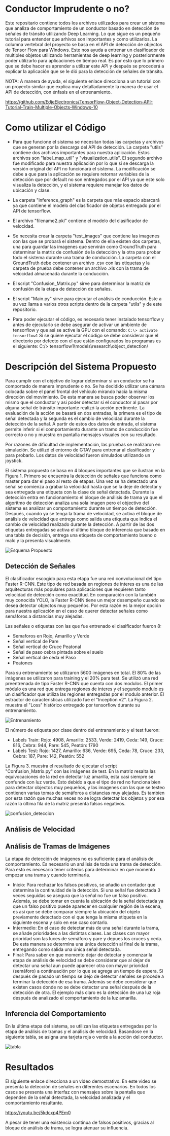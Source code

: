 # Conductor Imprudente o no?
Este repositario contiene todos los archivos utilizados para crear un sistema que analiza de comportamiento de un conductor basado en detección de señales de tránsito utilizando Deep Learning. Lo que sigue es un pequeño tutorial para entender que arhivos son importantes y como utilizarlos. La columna vertebral del proyecto se basa en el API de detección de objectos de Tensor Flow para Windows. Este nos ayuda a entrenar un clasificador de multiples objetos utilizando herramientas de deep learning y posteriormente poder utilizarlo para aplicaciones en tiempo real. Es por esto que lo primero que se debe hacer es aprender a utilizar este API y después se procederá a explicar la aplicación que se le dió para la detección de señales de tránsito.

NOTA: A manera de ayuda, el siguiente enlace direcciona a un tutorial con un proyecto similar que explica muy detalladamente la manera de usar el API de detección, con énfasis en el entrenamiento.

https://github.com/EdjeElectronics/TensorFlow-Object-Detection-API-Tutorial-Train-Multiple-Objects-Windows-10

# Como utilizar el Código

* Para que funcione el sistema se necesitan todas las carpetas y archivos que se generan por la descarga del API de detección. La carpeta "utils" contiene dos archivos importantes para nuestra aplicación. Estos archivos son "label_map_util" y "visualization_utils". El segundo archivo fue modificado para nuestra aplicación por lo que si se descarga la versión original del API no funcionará el sistema. La modificación se debe a que para la aplicación se requiere retornar variables de la detección que por default no son entregados por el API ya que este solo visualiza la detección, y el sistema requiere manejar los datos de ubicación y clase.

* La carpeta "inference_graph" es la carpeta que más espacio abarcará ya que contiene el modelo del clasificador de objetos entregado por el API de tensorflow.

* El archivo "filename2.pkl" contiene el modelo del clasificador de velocidad.

* Se necesita crear la carpeta "test_images" que contiene las imagenes con las que se probará el sistema. Dentro de ella existen dos carpetas, una para guardar las imagenes que servirán como GroundTruth para determinar la matriz de confusión de la detección y la otra para probar todo el sistema durante una trama de conducción. La carpeta con el GroundTruth debe contener un archivo .csv con las etiquetas y la carpeta de prueba debe contener un archivo .xls con la trama de velocidad almacenada durante la conducción. 
* El script "Confusion_Matrix.py" sirve para determinar la matriz de confusión de la etapa de detección de señales.
* El script "Main.py" sirve para ejecutar el análisis de conducción. Este a su vez llama a varios otros scripts dentro de la carpeta "utils" y de este repositorio.

* Para poder ejecutar el código, es necesario tener instalado tensorflow y antes de ejecutarlo se debe asegurar de activar un ambiente de tensorflow y que asi se active la GPU con el comando: `C:\> activate tensorflow1`
Si se quiere ejecutar el código se debe considerar que el directorio por defecto con el que están configurados los programas es el siguiente: C:/> tensorflow1\models\research\object_detection/ 

# Descripción del Sistema Propuesto

Para cumplir con el objetivo de lograr determinar si un conductor se ha comportado de manera imprudente o no. Se ha decidido utilizar una cámara colocada sobre el panel frontal del vehículo mirando hacia la misma dirección del movimiento. De esta manera se busca poder observar los mismo que el conductor y asi poder detectar si el conductor al pasar por alguna señal de tránsito importante realizó la acción pertinente. La evaluación de la acción se basará en dos entradas, la primera es el tipo de señal detectada y la segunda es el cambio de velocidad durante la detección de la señal. A partir de estos dos datos de entrada, el sistema permite inferir si el comportamiento durante un tramo de conducción fue correcto o no y muestra en pantalla mensajes visuales con su resultado. 

Por razones de dificultad de implementación, las pruebas se realizaron en simulación. Se utilizó el entorno de GTAV para entrenar al clasificador y para probarlo. Los datos de velocidad fueron simulados utilizando un joystick.

El sistema propuesto se basa en 4 bloques importantes que se ilustran en la Figura 1. Primero se encuentra la detección de señales que funciona como master para dar el paso al resto de etapas. Una vez se ha detectado una señal se comienza a grabar la velocidad hasta que se la deje de detectar y sea entregada una etiqueta con la clase de señal detectada. Durante la detección entra en funcionamiento el bloque de análisis de trama ya que el algoritmo de detección analiza una sola imagen pero el objectivo del sistema es analizar un comportamiento durante un tiempo de detección. Después, cuando ya se tenga la trama de velocidad, se activa el bloque de análisis de velocidad que entrega como salida una etiqueta que indica el cambio de velocidad realizado durante la detección. A partir de las dos etiquetas entregadas se activa el último bloque de inferencia que basado en una tabla de decisión, entrega una etiqueta de comportamiento bueno o malo y la presenta visualmente.

![Esquema Propuesto](/Imagenes/esquema.JPG)

## Detección de Señales 

El clasificador escogido para esta etapa fue una red convolucional del tipo Faster R-CNN. Este tipo de red basada en regiones de interes es una de las arquitecturas más populares para aplicaciones que requieren tanto velocidad de detección como exactitud. En comparación con la también muy conocida YOLO, la Faster R-CNN tiene un mejor desempeño cuando se desea detectar objectos muy pequeños. Por esta razón es la mejor opción para nuestra aplicación en el caso de querer detectar señales como semáforos a distancias muy alejadas.

Las señales o etiquetas con las que fue entrenado el clasificador fueron 8: 
* Semaforos en Rojo, Amarillo y Verde
* Señal vertical de Pare
* Señal vertical de Cruce Peatonal
* Señal de paso cebra pintada sobre el suelo
* Señal vertical de ceda el Paso
* Peatones

Para su entrenamiento se utilizaron 5600 imágenes en total. El 80% de las imágenes se utilizaron para training y el 20% para test. Se utilizó una red preentrenada de tipo Faster R-CNN que cuenta con dos modulos. El primer módulo es una red que entrega regiones de interes y el segundo modulo es un clasificador que utiliza las regiones entregadas por el modulo anterior. El estractor de caracteristicas utilizado fue el "Inception v2". La Figura 2. muestra el "Loss" histórico entregado por tensorflow durante su entrenamiento.

![Entrenamiento](/Imagenes/18.JPG)

El número de etiqueta por clase dentro del entranamiento y el test fueron:

* Labels Train:
Rojo: 4908, Amarillo: 2533, Verde: 2419, Ceda: 149, Cruce: 816, Cebra: 944, Pare: 545, Peatón: 1790
* Labels Test:
Rojo: 1427, Amarillo: 636, Verde: 695, Ceda: 78, Cruce: 233, Cebra: 187, Pare: 142, Peatón: 552

La Figura 3. muestra el resultado de ejecutar el script "Confusion_Matrix.py" con las imágenes de test. En la matriz resalta las equivocaciones de la red en detectar luz amarilla, esta casi siempre se confunde con luz verde. Esto debido a que el tipo de red no funciona bien para detectar objectos muy pequeños, y las imagenes con las que se testeo contienen varias tomas de semáforos a distancias muy alejadas. Es tambien por esta razón que muchas veces no se logra detectar los objetos y por esa razón la última fila de la matriz presenta falsos negativos.

![confusion_deteccion](/Imagenes/confusion_obj.jpg)

## Análisis de Velocidad

## Análisis de Tramas de Imágenes

La etapa de detección de imágenes no es suficiente para el análisis de comportamiento. Es necesario un análisis de toda una trama de detección. Para esto es necesario tener criterios para determinar en que momento empezar una trama y cuando terminarla. 

* Inicio:
Para rechazar los falsos positivos, se añadio un contador que determina la continuidad de la detección. Si una señal fue detectada 3 veces seguidas se asegura que la señal no fue un falso positivo. Además, se debe tomar en cuenta la ubicación de la señal detectada ya que un falso positivo puede aparecer en cualquier región de la escena, es así que se debe comparar siempre la ubicación del objeto previamente detectado con el que tenga la misma etiqueta en la siguiente escena y solo en ese caso contarlo.
* Intermedio:
En el caso de detectar más de una señal durante la trama, se añade prioridades a las distintas clases. Las clases con mayor prioridad son las luces de semáforo y pare y depues los cruces y ceda. De esta manera se determina una única detección al final de la trama, entregando como salida una única señal detectada.
* Final:
Para saber en que momento dejar de detectar y comenzar la etapa de análisis de velocidad se debe considerar que al dejar de detectar una señal aun puede aparecer otra con mayor prioridad (semáforo) a continuación por lo que se agrega un tiempo de espera. Si después de pasado un tiempo se dejo de detectar señales se procede a terminar la detección de esa trama.
Además se debe considerar que existen casos donde no se debe detectar una señal después de la detección de otra. El ejemplo más claro es la detección de una luz roja después de analizado el comportamiento de la luz amarilla.

## Inferencia del Comportamiento

En la última etapa del sistema, se utilizan las etiquetas entregadas por la etapa de análisis de tramas y el análisis de velocidad. Basandose en la siguiente tabla, se asigna una tarjeta roja o verde a la acción del conductor.

![tabla](/Imagenes/tabla.jpg)

# Resultados 

El siguiente enlace direcciona a un video demostrativo. En este video se presenta la detección de señales en diferentes escenarios. En todos los casos se presenta una interfaz con mensajes sobre la pantalla que dependen de la señal detectada, la velocidad analizada y el comportamiento resultante.

https://youtu.be/5kdcxp4PEm0

A pesar de tener una existencia continua de falsos positivos, gracias al bloque de análisis de trama, se logra atenuar su influencia.
